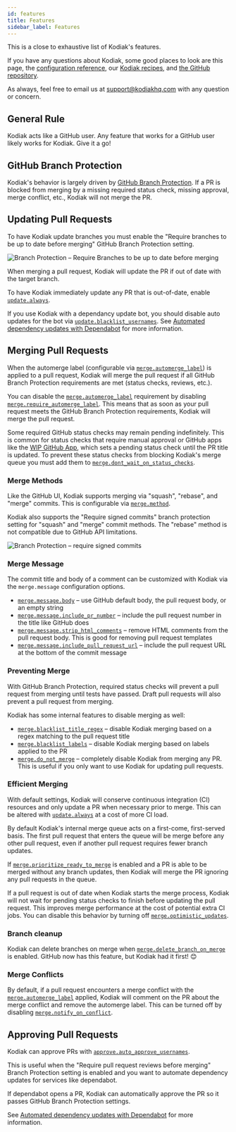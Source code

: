```yaml
---
id: features
title: Features
sidebar_label: Features
---
```


This is a close to exhaustive list of Kodiak's features.

If you have any questions about Kodiak, some good places to look are this page, the [configuration reference](config-reference.md), our [Kodiak recipes](recipes.md), and [the GitHub repository](https://github.com/chdsbd/kodiak).

As always, feel free to email us at support@kodiakhq.com with any question or concern.

## General Rule

Kodiak acts like a GitHub user. Any feature that works for a GitHub user likely works for Kodiak. Give it a go!

## GitHub Branch Protection

Kodiak's behavior is largely driven by [GitHub Branch Protection](https://help.github.com/en/github/administering-a-repository/configuring-protected-branches). If a PR is blocked from merging by a missing required status check, missing approval, merge conflict, etc., Kodiak will not merge the PR.

## Updating Pull Requests

To have Kodiak update branches you must enable the "Require branches to be up to date before merging" GitHub Branch Protection setting.

![Branch Protection – Require Branches to be up to date before merging](/img/branch-protection-require-branches-up-to-date.png)

<!-- https://help.github.com/en/github/administering-a-repository/enabling-required-status-checks -->

When merging a pull request, Kodiak will update the PR if out of date with the target branch.

To have Kodiak immediately update any PR that is out-of-date, enable [`update.always`](config-reference.md#updatealways).

If you use Kodiak with a dependancy update bot, you should disable auto updates for the bot via [`update.blacklist_usernames`](config-reference.md#updateblacklist_usernames). See [Automated dependency updates with Dependabot](recipes.md#automated-dependency-updates-with-dependabot) for more information.

## Merging Pull Requests

When the automerge label (configurable via [`merge.automerge_label`](config-reference.md#mergeautomerge_label)) is applied to a pull request, Kodiak will merge the pull request if all GitHub Branch Protection requirements are met (status checks, reviews, etc.).

You can disable the [`merge.automerge_label`](config-reference.md#mergeautomerge_label) requirement by disabling [`merge.require_automerge_label`](config-reference.md#mergerequire_automerge_label). This means that as soon as your pull request meets the GitHub Branch Protection requirements, Kodiak will merge the pull request.

Some required GitHub status checks may remain pending indefinitely. This is common for status checks that require manual approval or GitHub apps like the [WIP GitHub App](https://github.com/wip/app), which sets a pending status check until the PR title is updated.
To prevent these status checks from blocking Kodiak's merge queue you must add them to [`merge.dont_wait_on_status_checks`](config-reference.md#mergedont_wait_on_status_checks).

### Merge Methods

Like the GitHub UI, Kodiak supports merging via "squash", "rebase", and "merge" commits. This is configurable via [`merge.method`](config-reference.md#mergemethod).

Kodiak also supports the "Require signed commits" branch protection setting for "squash" and "merge" commit methods. The "rebase" method is not compatible due to GitHub API limitations.

![Branch Protection – require signed commits](/img/branch-protection-require-signed-commits.png)

### Merge Message

The commit title and body of a comment can be customized with Kodiak via the `merge.message` configuration options.

- [`merge.message.body`](config-reference.md#mergemessagebody) – use GitHub default body, the pull request body, or an empty string
- [`merge.message.include_pr_number`](config-reference.md#mergemessageinclude_pr_number) – include the pull request number in the title like GitHub does
- [`merge.message.strip_html_comments`](config-reference.md#mergemessagestrip_html_comments) – remove HTML comments from the pull request body. This is good for removing pull request templates
- [`merge.message.include_pull_request_url`](config-reference.md#mergemessageinclude_pull_request_url) – include the pull request URL at the bottom of the commit message

### Preventing Merge

With GitHub Branch Protection, required status checks will prevent a pull request from merging until tests have passed. Draft pull requests will also prevent a pull request from merging.

Kodiak has some internal features to disable merging as well:

- [`merge.blacklist_title_regex`](config-reference.md#mergeblacklist_title_regex) – disable Kodiak merging based on a regex matching to the pull request title
- [`merge.blacklist_labels`](config-reference.md#mergeblacklist_labels) – disable Kodiak merging based on labels applied to the PR
- [`merge.do_not_merge`](config-reference.md#mergedo_not_merge) – completely disable Kodiak from merging any PR. This is useful if you only want to use Kodiak for updating pull requests.

### Efficient Merging

With default settings, Kodiak will conserve continuous integration (CI) resources and only update a PR when necessary prior to merge. This can be altered with [`update.always`](config-reference.md#updatealways) at a cost of more CI load.

By default Kodiak's internal merge queue acts on a first-come, first-served basis. The first pull request that enters the queue will be merge before any other pull request, even if another pull request requires fewer branch updates.

If [`merge.prioritize_ready_to_merge`](config-reference.md#mergeprioritize_ready_to_merge) is enabled and a PR is able to be merged without any branch updates, then Kodiak will merge the PR ignoring any pull requests in the queue.

If a pull request is out of date when Kodiak starts the merge process, Kodiak will not wait for pending status checks to finish before updating the pull request. This improves merge performance at the cost of potential extra CI jobs. You can disable this behavior by turning off [`merge.optimistic_updates`](config-reference.md#mergeoptimistic_updates).

### Branch cleanup

Kodiak can delete branches on merge when [`merge.delete_branch_on_merge`](config-reference.md#mergedelete_branch_on_merge) is enabled. GitHub now has this feature, but Kodiak had it first! 😊

### Merge Conflicts

By default, if a pull request encounters a merge conflict with the [`merge.automerge_label`](config-reference.md#mergeautomerge_label) applied, Kodiak will comment on the PR about the merge conflict and remove the automerge label. This can be turned off by disabling [`merge.notify_on_conflict`](config-reference.md#mergenotify_on_conflict).

## Approving Pull Requests

Kodiak can approve PRs with [`approve.auto_approve_usernames`](config-reference.md#approveauto_approve_usernames).

This is useful when the "Require pull request reviews before merging" Branch Protection setting is enabled and you want to automate dependency updates for services like dependabot.

If dependabot opens a PR, Kodiak can automatically approve the PR so it passes GitHub Branch Protection settings.

See [Automated dependency updates with Dependabot](recipes.md#automated-dependency-updates-with-dependabot) for more information.
